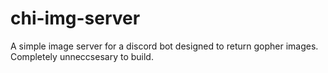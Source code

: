 # chi-img-server
A simple image server for a discord bot designed to return gopher images. Completely unneccsesary to build.

